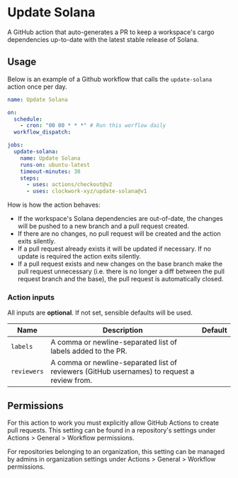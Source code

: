# Update Solana

A GitHub action that auto-generates a PR to keep a workspace's cargo dependencies up-to-date with the latest stable release of Solana.

## Usage

Below is an example of a Github workflow that calls the `update-solana` action once per day. 
```yaml
name: Update Solana

on:
  schedule: 
    - cron: "00 00 * * *" # Run this worflow daily
  workflow_dispatch:

jobs:
  update-solana:
    name: Update Solana
    runs-on: ubuntu-latest
    timeout-minutes: 30
    steps:
      - uses: actions/checkout@v2
      - uses: clockwork-xyz/update-solana@v1
```

How is how the action behaves:
- If the workspace's Solana dependencies are out-of-date, the changes will be pushed to a new branch and a pull request created.
- If there are no changes, no pull request will be created and the action exits silently.
- If a pull request already exists it will be updated if necessary. If no update is required the action exits silently.
- If a pull request exists and new changes on the base branch make the pull request unnecessary (i.e. there is no longer a diff between the pull request branch and the base), the pull request is automatically closed. 


### Action inputs

All inputs are **optional**. If not set, sensible defaults will be used.

| Name | Description | Default |
| --- | --- | --- |
| `labels` | A comma or newline-separated list of labels added to the PR. | |
| `reviewers` | A comma or newline-separated list of reviewers (GitHub usernames) to request a review from. | |

## Permissions

For this action to work you must explicitly allow GitHub Actions to create pull requests.
This setting can be found in a repository's settings under Actions > General > Workflow permissions.

For repositories belonging to an organization, this setting can be managed by admins in organization settings under Actions > General > Workflow permissions.

